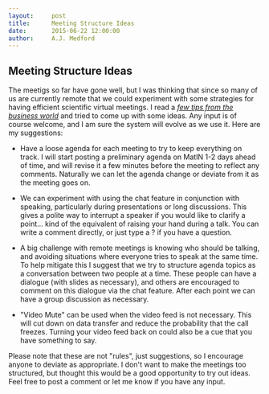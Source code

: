 ```yaml
---
layout:     post
title:      Meeting Structure Ideas
date:       2015-06-22 12:00:00
author:     A.J. Medford
---
```

<!-- Start Writing Below in Markdown -->

## Meeting Structure Ideas 
The meetigs so far have gone well, but I was thinking that since so many of us are currently remote that we could experiment with some 
strategies for having efficient scientific virtual meetings. I read a 
[*few tips from the business world*](http://www.cio.com/article/2437139/collaboration/running-an-effective-teleconference-or-virtual-meeting.html) 
and tried to come up with 
some ideas. Any input is of course welcome, and I am sure the system will evolve as we use it. Here are my suggestions:

* Have a loose agenda for each meeting to try to keep everything on track. 
I will start posting a preliminary agenda on MatIN 1-2 days ahead of time, and will revise it a few 
minutes before the meeting to reflect any comments. Naturally we can let the agenda change or deviate
from it as
the meeting goes on.

* We can experiment with using the chat feature in conjunction with speaking, particularly during 
presentations or long discussions. This gives a polite way to interrupt a speaker if you would like 
to clarify a point... kind of the equivalent of raising your hand during a talk. 
You can write a comment directly, or just type a ? if you have a question.

* A big challenge with remote meetings is knowing who should be talking, and avoiding situations 
where everyone tries to speak at the same time. To help mitigate this I suggest that we try to structure 
agenda topics as a conversation between two people at a time. These people can have a dialogue (with slides as necessary), 
and others are encouraged to comment on this dialogue via the chat feature. After each point we can have
a group discussion as necessary.

* "Video Mute" can be used when the video feed is not necessary. This will cut down on data transfer and 
reduce the probability that the call freezes. Turning your video feed back on could also be a cue that you have something
to say.

Please note that these are not "rules", just suggestions, so I encourage anyone to deviate as appropriate. 
I don't want to make the meetings too structured, but thought this would be a good opportunity to try out ideas.
Feel free to post a comment or let me know if you have any input.
